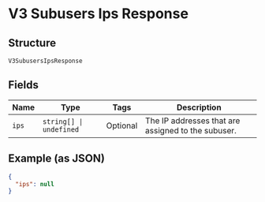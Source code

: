 
# V3 Subusers Ips Response

## Structure

`V3SubusersIpsResponse`

## Fields

| Name | Type | Tags | Description |
|  --- | --- | --- | --- |
| `ips` | `string[] \| undefined` | Optional | The IP addresses that are assigned to the subuser. |

## Example (as JSON)

```json
{
  "ips": null
}
```

